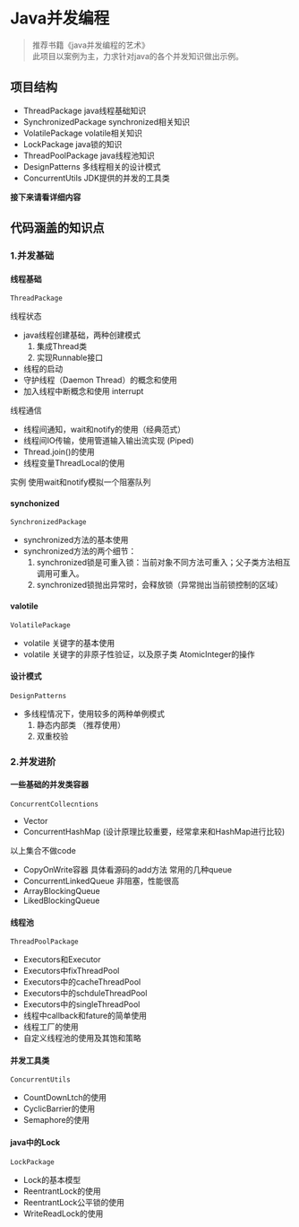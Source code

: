 # Java并发编程
> 推荐书籍《java并发编程的艺术》  
> 此项目以案例为主，力求针对java的各个并发知识做出示例。


## 项目结构
 * ThreadPackage         java线程基础知识
 * SynchronizedPackage   synchronized相关知识
 * VolatilePackage       volatile相关知识
 * LockPackage           java锁的知识
 * ThreadPoolPackage     java线程池知识
 * DesignPatterns        多线程相关的设计模式
 * ConcurrentUtils       JDK提供的并发的工具类
 
 **接下来请看详细内容**
 
## 代码涵盖的知识点

### 1.并发基础

#### 线程基础
`ThreadPackage`

线程状态

* java线程创建基础，两种创建模式
    1. 集成Thread类
    2. 实现Runnable接口
* 线程的启动
* 守护线程（Daemon Thread）的概念和使用
* 加入线程中断概念和使用  interrupt

线程通信

* 线程间通知，wait和notify的使用（经典范式）
* 线程间IO传输，使用管道输入输出流实现 (Piped)
* Thread.join()的使用
* 线程变量ThreadLocal的使用

实例
使用wait和notify模拟一个阻塞队列

#### synchonized

`SynchronizedPackage`
* synchronized方法的基本使用
* synchronized方法的两个细节： 
    1. synchronized锁是可重入锁：当前对象不同方法可重入；父子类方法相互调用可重入。
    2. synchronized锁抛出异常时，会释放锁（异常抛出当前锁控制的区域）
   
#### valotile 
`VolatilePackage`
* volatile 关键字的基本使用
* volatile 关键字的非原子性验证，以及原子类 AtomicInteger的操作
    
 
#### 设计模式
`DesignPatterns`
* 多线程情况下，使用较多的两种单例模式
    1. 静态内部类 （推荐使用）
    2. 双重校验
    
### 2.并发进阶

#### 一些基础的并发类容器
`ConcurrentCollecntions`
* Vector
* ConcurrentHashMap (设计原理比较重要，经常拿来和HashMap进行比较)

以上集合不做code
* CopyOnWrite容器  具体看源码的add方法
常用的几种queue
* ConcurrentLinkedQueue    非阻塞，性能很高
* ArrayBlockingQueue       
* LikedBlockingQueue  

#### 线程池
`ThreadPoolPackage`
* Executors和Executor
* Executors中fixThreadPool
* Executors中的cacheThreadPool
* Executors中的schduleThreadPool
* Executors中的singleThreadPool
* 线程中callback和fature的简单使用
* 线程工厂的使用
* 自定义线程池的使用及其饱和策略

#### 并发工具类
`ConcurrentUtils`
* CountDownLtch的使用
* CyclicBarrier的使用
* Semaphore的使用

#### java中的Lock
`LockPackage`
* Lock的基本模型
* ReentrantLock的使用
* ReentrantLock公平锁的使用
* WriteReadLock的使用